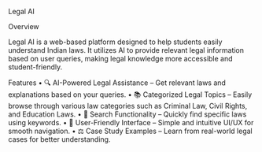 Legal AI

Overview

Legal AI is a web-based platform designed to help students easily understand Indian laws. It utilizes AI to provide relevant legal information based on user queries, making legal knowledge more accessible and student-friendly.

Features
	•	🔍 AI-Powered Legal Assistance – Get relevant laws and explanations based on your queries.
	•	📚 Categorized Legal Topics – Easily browse through various law categories such as Criminal Law, Civil Rights, and Education Laws.
	•	🔎 Search Functionality – Quickly find specific laws using keywords.
	•	🎨 User-Friendly Interface – Simple and intuitive UI/UX for smooth navigation.
	•	⚖️ Case Study Examples – Learn from real-world legal cases for better understanding.
